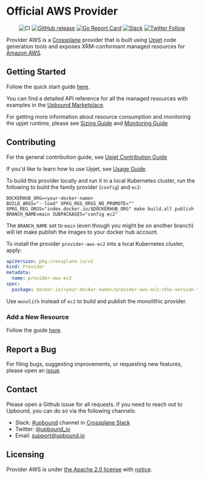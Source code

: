 # Official AWS Provider

<div align="center">

![CI](https://github.com/upbound/provider-aws/workflows/CI/badge.svg) [![GitHub release](https://img.shields.io/github/release/upbound/provider-aws/all.svg?style=flat-square)](https://github.com/upbound/provider-aws/releases) [![Go Report Card](https://goreportcard.com/badge/github.com/upbound/provider-aws)](https://goreportcard.com/report/github.com/upbound/provider-aws) [![Slack](https://slack.crossplane.io/badge.svg)](https://crossplane.slack.com/archives/C01TRKD4623) [![Twitter Follow](https://img.shields.io/twitter/follow/upbound_io.svg?style=social&label=Follow)](https://twitter.com/intent/follow?screen_name=upbound_io&user_id=788180534543339520)

</div>

Provider AWS is a [Crossplane](https://crossplane.io/) provider that is
built using [Upjet](https://github.com/crossplane/upjet) code
generation tools and exposes XRM-conformant managed resources for
[Amazon AWS](https://aws.amazon.com/).

## Getting Started

Follow the quick start guide [here](https://marketplace.upbound.io/providers/upbound/provider-aws/latest/docs/quickstart).

You can find a detailed API reference for all the managed resources with examples in the [Upbound Marketplace](https://marketplace.upbound.io/providers/upbound/provider-aws/latest/managed-resources).

For getting more information about resource consumption and monitoring
the upjet runtime, please see [Sizing Guide](https://github.com/crossplane/upjet/blob/v0.10.0/docs/sizing-guide.md)
and [Monitoring Guide](https://github.com/crossplane/upjet/blob/main/docs/monitoring.md)

## Contributing

For the general contribution guide, see [Upjet Contribution Guide](https://github.com/crossplane/upjet/blob/main/CONTRIBUTING.md)

If you'd like to learn how to use Upjet, see [Usage Guide](https://github.com/crossplane/upjet/tree/main/docs).

To build this provider locally and run it in a local Kubernetes cluster, run the
following to build the family provider (`config`) and `ec2`:

```shell
DOCKERHUB_ORG=<your-docker-name>
BUILD_ARGS="--load" XPKG_REG_ORGS_NO_PROMOTE="" XPKG_REG_ORGS="index.docker.io/$DOCKERHUB_ORG" make build.all publish BRANCH_NAME=main SUBPACKAGES="config ec2"
```

The `BRANCH_NAME` set to `main` (even though you might be on another branch) will
let make publish the images to your docker hub account.

To install the provider `provider-aws-ec2` into a local Kubernetes cluster, apply:

```yaml
apiVersion: pkg.crossplane.io/v1
kind: Provider
metadata:
  name: provider-aws-ec2
spec:
  package: docker.io/<your-docker-name>/provider-aws-ec2:<the-version-taken-from-the-output-of-the-previous-command>
```

Use `monolith` instead of `ec2` to build and publish the monolithic provider.

### Add a New Resource

Follow the guide [here](https://github.com/crossplane/upjet/blob/main/docs/add-new-resource-short.md).

## Report a Bug

For filing bugs, suggesting improvements, or requesting new features, please
open an [issue](https://github.com/upbound/provider-aws/issues).

## Contact

Please open a Github issue for all requests. If you need to reach out to Upbound,
you can do so via the following channels:
* Slack: [#upbound](https://crossplane.slack.com/archives/C01TRKD4623) channel in [Crossplane Slack](https://slack.crossplane.io)
* Twitter: [@upbound_io](https://twitter.com/upbound_io)
* Email: [support@upbound.io](mailto:support@upbound.io)

## Licensing

Provider AWS is under [the Apache 2.0 license](LICENSE) with [notice](NOTICE).
